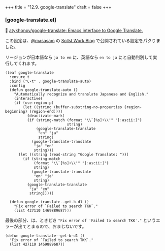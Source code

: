 +++
title = "12.9. google-translate"
draft = false
+++
### [google-translate.el] 
🔗 [atykhonov/google-translate: Emacs interface to Google Translate.](https://github.com/atykhonov/google-translate) 

この設定は、[@masasam](https://twitter.com/SolistWork) の
[Sollst Work Blog](https://solist.work/blog/posts/google-translate/) で公開されている設定をパクりました。

リージョンが日本語なら `ja to en` に、英語なら `en to ja` にと自動判別して実行してくれます。

```elisp
(leaf google-translate
  :ensure t
  :bind ("C-t" . google-translate-auto)
  :config
  (defun google-translate-auto ()
	"Automatically recognize and translate Japanese and English."
	(interactive)
	(if (use-region-p)
		(let ((string (buffer-substring-no-properties (region-beginning) (region-end))))
		  (deactivate-mark)
		  (if (string-match (format "\\`[%s]+\\'" "[:ascii:]")
							string)
			  (google-translate-translate
			   "en" "ja"
			   string)
			(google-translate-translate
			 "ja" "en"
			 string)))
	  (let ((string (read-string "Google Translate: ")))
		(if (string-match
			 (format "\\`[%s]+\\'" "[:ascii:]")
			 string)
			(google-translate-translate
			 "en" "ja"
			 string)
		  (google-translate-translate
		   "ja" "en"
		   string)))))

  (defun google-translate--get-b-d1 ()
	"Fix error of `Failed to search TKK`."
	(list 427110 1469889687)))
```

最後の部分、は、ときどき `"Fix error of 'Failed to search TKK'."` というエラーが出てとまるので、おまじないです。
```elisp
(defun google-translate--get-b-d1 ()
  "Fix error of `Failed to search TKK`."
  (list 427110 1469889687))
```
